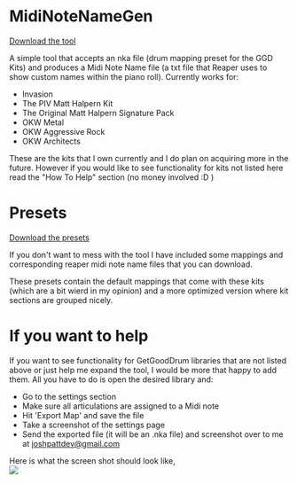 # MidiNoteNameGen

[Download the tool](https://raw.githubusercontent.com/pattersonjosh15/MidiNoteNameGen/main/download/MidiNoteNameGen.exe)

A simple tool that accepts an nka file (drum mapping preset for the GGD Kits) and 
produces a Midi Note Name file (a txt file that Reaper uses to show custom names within
the piano roll). Currently works for:
- Invasion
- The PIV Matt Halpern Kit
- The Original Matt Halpern Signature Pack
- OKW Metal
- OKW Aggressive Rock
- OKW Architects

These are the kits that I own currently and I do plan on acquiring more in the 
future.  However if you would like to see functionality for kits not listed here read 
the "How To Help" section (no money involved :D )

# Presets

[Download the presets](https://raw.githubusercontent.com/pattersonjosh15/MidiNoteNameGen/presets)

If you don't want to mess with the tool I have included some mappings 
and corresponding reaper midi note name files that you can download.

These presets contain the default mappings that come with these kits 
(which are a bit wierd in my opinion) and a more optimized version where 
kit sections are grouped nicely.

# If you want to help

If you want to see functionality for GetGoodDrum libraries that are not listed above or 
just help me expand the tool, I would be more that happy to add them. All you have to do is 
open the desired library and:
- Go to the settings section
- Make sure all articulations are assigned to a Midi note
- Hit 'Export Map' and save the file
- Take a screenshot of the settings page
- Send the exported file (it will be an .nka file) and screenshot over to me at joshpattdev@gmail.com  

Here is what the screen shot should look like,  
![](https://github.com/pattersonjosh15/MidiNoteNameGen/docs/screenshots/example.JPG)



